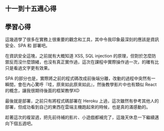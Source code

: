 ## 十一到十五週心得

## 學習心得

這幾週學了很多在實務上很重要的觀念和工具，其中令我印象最深刻的應該是資訊安全、SPA 和 部署吧。

在資訊安全這塊，之前就有大概知道 XSS, SQL injection 的原理，但對於怎麼防禦反而沒什麼頭緒，也沒有真正實作過，這次在課程中實際操作過一次，的確有比只是看過文字更有效果。

SPA 的部分也是，實際將之前的程式碼改成前後端分離，改動的過程中突然有一瞬間，會在內心驚呼『哇，原來如此原來如此』，然後教學影片中也有類似 React 的概念，讓我很期待後面的框架教學XD

最後就是部署，之前只有將程式碼部署在 Heroku 上過，這次雖然有參考其他人的部署，但成功看到自己的東西在雲端主機跑起來的時候，也是真的滿感動的。

趁著這次的複習週，把先前待補的影片、小遊戲都補完了，這幾天休息一下繼續邁向下個五週吧。
